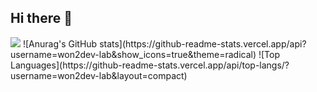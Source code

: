 ## Hi there 👋
<img src="https://capsule-render.vercel.app/api?type=venom&height=200&text=won2dev-lab&fontSize=70&animate=true" />
![Anurag's GitHub stats](https://github-readme-stats.vercel.app/api?username=won2dev-lab&show_icons=true&theme=radical)
![Top Languages](https://github-readme-stats.vercel.app/api/top-langs/?username=won2dev-lab&layout=compact)
